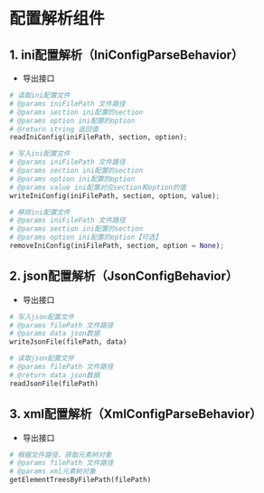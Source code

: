 # 配置解析组件

## 1. ini配置解析（IniConfigParseBehavior）
  * 导出接口  
```py
# 读取ini配置文件
# @params iniFilePath 文件路径
# @params section ini配置的section
# @params option ini配置的option
# @return string 返回值
readIniConfig(iniFilePath, section, option);

# 写入ini配置文件
# @params iniFilePath 文件路径
# @params section ini配置的section
# @params option ini配置的option
# @params value ini配置对应section和option的值
writeIniConfig(iniFilePath, section, option, value);

# 移除ini配置文件
# @params iniFilePath 文件路径
# @params section ini配置的section
# @params option ini配置的option【可选】
removeIniConfig(iniFilePath, section, option = None);
```

## 2. json配置解析（JsonConfigBehavior）
  * 导出接口  
```py
# 写入json配置文件
# @params filePath 文件路径
# @params data json数据
writeJsonFile(filePath, data)

# 读取json配置文件
# @params filePath 文件路径
# @return data json数据
readJsonFile(filePath)
```

## 3. xml配置解析（XmlConfigParseBehavior）
  * 导出接口  
```py
# 根据文件路径，获取元素树对象
# @params filePath 文件路径
# @params xml元素树对象
getElementTreesByFilePath(filePath)
```